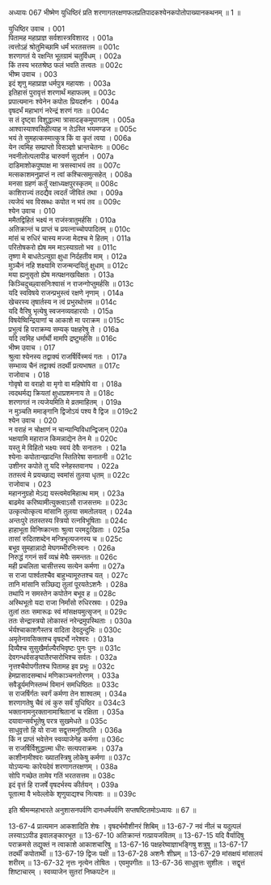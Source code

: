 अध्यायः 067
भीष्मेण युधिष्ठिरं प्रति शरणागतरक्षणफलप्रतिपादकश्येनकपोतोपाख्यानकथनम् ॥ 1 ॥
	
युधिष्ठिर उवाच ।	001  
पितामह महाप्राज्ञ सर्वशास्त्रविशारद ।	001a  
त्वत्तोऽहं श्रोतुमिच्छामि धर्मं भरतसत्तम ॥	001c  
शरणागतं ये रक्षन्ति भूतग्रामं चतुर्विधम् ।	002a  
किं तस्य भरतश्रेष्ठ फलं भवति तत्त्वतः ॥	002c  
भीष्म उवाच ।	003  
इदं शृणु महाप्राज्ञ धर्मपुत्र महायशः ।	003a  
इतिहासं पुरावृत्तं शरणार्थं महाफलम् ॥	003c  
प्रपात्यमानः श्येनेन कपोतः प्रियदर्शनः ।	004a  
वृषदर्भं महाभागं नरेन्द्रं शरणं गतः ॥	004c  
स तं दृष्ट्वा विशुद्धात्मा त्रासादङ्कमुपागतम् ।	005a  
आश्वास्याश्वसिहीत्याह न तेऽस्ति भयमण्डज ॥	005c  
भयं ते सुमहत्कस्मात्कुत्र किं वा कृतं त्वया ।	006a  
येन त्वमिह सम्प्राप्तो विसञ्ज्ञो भ्रान्तचेतनः ॥	006c  
नवनीलोत्पलापीड चारुवर्ण सुदर्शन ।	007a  
दाडिमाशोकपुष्पाक्ष मा त्रसस्वाभयं तव ॥	007c  
मत्सकाशमनुप्राप्तं न त्वां कश्चित्समुत्सहेत् ।	008a  
मनसा ग्रहणं कर्तुं रक्षाध्यक्षपुरस्कृतम् ॥	008c  
काशिराज्यं तदद्यैव त्वदर्तं जीवितं तथा ।	009a  
त्यजेयं भव विस्रब्धः कपोत न भयं तव ॥	009c  
श्येन उवाच ।	010  
ममैतद्विहितं भक्ष्यं न राजंस्त्रातुमर्हसि ।	010a  
अतिक्रान्तं च प्राप्तं च प्रयत्नाच्चोपपादितम् ॥	010c  
मांसं च रुधिरं चास्य मज्जा मेदश्च मे हितम् ।	011a  
परितोषकरो ह्येष मम माऽस्याग्रतो भव ॥	011c  
तृष्णा मे बाधतेऽत्युग्रा क्षुधा निर्दहतीव माम् ।	012a  
मुञ्चैनं नहि शक्ष्यामि राजन्मन्दयितुं क्षुधाम् ॥	012c  
मया ह्यनुसृतो ह्येष मत्पक्षनखविक्षतः ।	013a  
किञ्चिदुच्छ्वासनिःश्वासं न राजन्गोप्तुमर्हसि ॥	013c  
यदि स्वविषये राजन्प्रभुस्त्वं रक्षणे नृणाम् ।	014a  
खेचरस्य तृषार्तस्य न त्वं प्रभुरथोत्तम ॥	014c  
यदि वैरिषु भृत्येषु स्वजनव्यवहारयोः ।	015a  
विषयेष्विन्द्रियाणां च आकाशे मा पराक्रम ॥	015c  
प्रभुत्वं हि पराक्रम्य सम्यक् पक्षहरेषु ते ।	016a  
यदि त्वमिह धर्मार्थी मामपि द्रष्टुमर्हसि ॥	016c  
भीष्म उवाच ।	017  
श्रुत्वा श्येनस्य तद्वाक्यं राजर्षिर्विस्मयं गतः ।	017a  
सम्भाव्य चैनं तद्वाक्यं तदर्थी प्रत्यभाषत ॥	017c  
राजोवाच ।	018  
गोवृषो वा वराहो वा मृगो वा महिषोपि वा ।	018a  
त्वदथर्मद्य क्रियतां क्षुधाप्रशमनाय ते ॥	018c  
शरणागतं न त्यजेयमिति मे व्रतमाहितम् ।	019a  
न मुञ्चति ममाङ्गानि द्विजोऽयं पश्य वै द्विज ॥	019c2  
श्येन उवाच ।	020  
न वराहं न चोक्षाणं न चान्यान्विविधान्द्विजान् 	020a  
भक्षयामि महाराज किमन्नाद्येन तेन मे ॥	020c  
यस्तु मे विहितो भक्ष्यः स्वयं देवैः सनातनः ।	021a  
श्येनाः कपोतान्खादन्ति स्तितिरेषा सनातनी ॥	021c  
उशीनर कपोते तु यदि स्नेहस्तवानघ ।	022a  
ततस्त्वं मे प्रयच्छाद्य स्वमांसं तुलया धृतम् ॥	022c  
राजोवाच ।	023  
महाननुग्रहो मेऽद्य यस्त्वमेवमिहात्थ माम् ।	023a  
बाढमेव करिष्यामीत्युक्त्वाऽसौ राजसत्तमः ॥	023c  
उत्कृत्योत्कृत्य मांसानि तुलया समतोलयत् ।	024a  
अन्तःपुरे ततस्तस्य स्त्रियो रत्नविभूषिताः ॥	024c  
हाहाभूता विनिष्क्रान्ताः श्रुत्वा परमदुःखिताः ।	025a  
तासां रुदितशब्देन मन्त्रिभृत्यजनस्य च ॥	025c  
बभूव सुमहान्नादो मेघगम्भीरनिःस्वनः ।	026a  
निरुद्धं गगनं सर्वं व्यभ्रं मेघैः समन्ततः ॥	026c  
मही प्रचलिता चासीत्तस्य सत्येन कर्मणा ॥	027a  
स राजा पार्श्वतश्चैव बाहुभ्यामूरुतश्च यत् ।	027c  
तानि मांसानि सञ्छिद्य तुलां पूरयतेऽशनैः ।	028a  
तथापि न समस्तेन कपोतेन बभूव ह ॥	028c  
अस्थिभूतो यदा राजा निर्मांसो रुधिरस्रवः ।	029a  
तुलां ततः समारूढः स्वं मांसक्षयमुत्सृजन् ॥	029c  
ततः सेन्द्रास्त्रयो लोकास्तं नरेन्द्रमुपस्थिताः ।	030a  
र्भर्यश्चाकाशगैस्तत्र वादिता देवदुन्दुभिः ॥	030c  
अमृतेनावसिक्तश्च वृषदर्भो नरेश्वरः ।	031a  
दिव्यैश्च सुसुखैर्माल्यैरभिवृष्टः पुनः पुनः ॥	031c  
देवगन्धर्वसङ्घातैरप्सरोभिश्च सर्वतः ।	032a  
नृत्तश्चैवोपगीतश्च पितामह इव प्रभुः ॥	032c  
हेमप्रासादसम्बाधं मणिकाञ्चनतोरणम् ।	033a  
सवैडूर्यमणिस्तम्भं विमानं समधिष्ठितः ॥	033c  
स राजर्षिर्गतः स्वर्गं कर्मणा तेन शाश्वतम् ।	034a  
शरणागतेषु चैवं त्वं कुरु सर्वं युधिष्ठिर ॥	034c3  
भक्तानामनुरक्तानामाश्रितानां च रक्षिता ।	035a  
दयावान्सर्वभूतेषु परत्र सुखमेधते ॥	035c  
साधुवृत्तो हि यो राजा सद्वृत्तमनुतिष्ठति ।	036a  
किं न प्राप्तं भवेत्तेन स्वव्याजेनेह कर्मणा ॥	036c  
स राजर्षिर्विशुद्धात्मा धीरः सत्यपराक्रमः ।	037a  
काशीनामीश्वरः ख्यातस्त्रिषु लोकेषु कर्मणा ॥	037c  
योऽप्यन्यः कारेयदेवं शरणागतरक्षणम् ।	038a  
सोपि गच्छेत तामेव गतिं भरतसत्तम ॥	038c  
इदं वृत्तं हि राजर्षे वृषदर्भस्य कीर्तयन् ।	039a  
पूतात्मा वै भवेल्लोके शृणुयाद्यश्च नित्यशः ॥ ॥	039c  

इति श्रीमन्महाभारते अनुशासनपर्वणि दानधर्मपर्वणि सप्तषष्टितमोऽध्यायः ॥ 67 ॥

13-67-4 प्रात्यमान आकशादिति शेषः । वृषदर्भमौशीनरं शिबिम् ॥ 13-67-7 नवं नीलं च यदुत्पलं लस्याऽऽपीड इवालङ्कारभूत ॥ 13-67-10 अतिक्रान्तं गत्प्रायजवितम् ॥ 13-67-15 यदि वैर्यादिषु पराक्रमसे तद्युक्तं न त्वाकाशे आकाशचारिषु ॥ 13-67-16 पक्षहरेष्वाज्ञाभङ्गिषु शत्रुषु ॥ 13-67-17 तदर्थीं कपोतार्थी ॥ 13-67-19 द्विजः पक्षी ॥ 13-67-28 अशनैः शीघ्रम् ॥ 13-67-29 मांसक्षयं मांसालयं शरीरम् ॥ 13-67-32 नृत्तः नृत्येन तोषितः । एवमुपगीतः ॥ 13-67-36 साधुवृत्तः सुशीलः । सद्वृत्तं शिष्टाचारम् । स्वव्याजेन सुतरां निष्कपटेन ॥	

